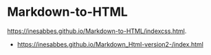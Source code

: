 # Markdown-to-HTML
 https://inesabbes.github.io/Markdown-to-HTML/indexcss.html. 
 
 * https://inesabbes.github.io/Markdown_Html-version2-/index.html
 

